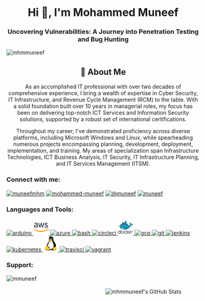 <h1 align="center">Hi 👋, I'm Mohammed Muneef</h1>
<h3 align="center">Uncovering Vulnerabilities: A Journey into Penetration Testing and Bug Hunting</h3>

<p align="left"> <img src="https://komarev.com/ghpvc/?username=mhmmuneef&label=Profile%20views&color=0e75b6&style=flat" alt="mhmmuneef" /> </p>
<div align="center">
    <h2>🚀 About Me</h2>
    <p>As an accomplished IT professional with over two decades of comprehensive experience, I bring a 
wealth of expertise in Cyber Security, IT Infrastructure, and Revenue Cycle Management (RCM) to 
the table. With a solid foundation built over 10 years in managerial roles, my focus has been on 
delivering top-notch ICT Services and Information Security solutions, supported by a robust set of 
international certifications.</p>
    <p>Throughout my career, I've demonstrated proficiency across diverse platforms, including Microsoft 
Windows and Linux, while spearheading numerous projects encompassing planning, development, 
deployment, implementation, and training. My areas of specialization span Infrastructure 
Technologies, ICT Business Analysis, IT Security, IT Infrastructure Planning, and IT Services 
Management (ITSM).</p>
</div>
<h3 align="left">Connect with me:</h3>
<p align="left">
<a href="https://twitter.com/muneefmhm" target="blank"><img align="center" src="https://raw.githubusercontent.com/rahuldkjain/github-profile-readme-generator/master/src/images/icons/Social/twitter.svg" alt="muneefmhm" height="30" width="40" /></a>
<a href="https://linkedin.com/in/mohammed-muneef" target="blank"><img align="center" src="https://raw.githubusercontent.com/rahuldkjain/github-profile-readme-generator/master/src/images/icons/Social/linked-in-alt.svg" alt="mohammed-muneef" height="30" width="40" /></a>
<a href="https://www.youtube.com/c/@muneef" target="blank"><img align="center" src="https://raw.githubusercontent.com/rahuldkjain/github-profile-readme-generator/master/src/images/icons/Social/youtube.svg" alt="@muneef" height="30" width="40" /></a>
<a href="https://www.hackerrank.com/muneef" target="blank"><img align="center" src="https://raw.githubusercontent.com/rahuldkjain/github-profile-readme-generator/master/src/images/icons/Social/hackerrank.svg" alt="muneef" height="30" width="40" /></a>
</p>

<h3 align="left">Languages and Tools:</h3>
<p align="left"> <a href="https://www.arduino.cc/" target="_blank" rel="noreferrer"> <img src="https://cdn.worldvectorlogo.com/logos/arduino-1.svg" alt="arduino" width="40" height="40"/> </a> <a href="https://aws.amazon.com" target="_blank" rel="noreferrer"> <img src="https://raw.githubusercontent.com/devicons/devicon/master/icons/amazonwebservices/amazonwebservices-original-wordmark.svg" alt="aws" width="40" height="40"/> </a> <a href="https://azure.microsoft.com/en-in/" target="_blank" rel="noreferrer"> <img src="https://www.vectorlogo.zone/logos/microsoft_azure/microsoft_azure-icon.svg" alt="azure" width="40" height="40"/> </a> <a href="https://www.gnu.org/software/bash/" target="_blank" rel="noreferrer"> <img src="https://www.vectorlogo.zone/logos/gnu_bash/gnu_bash-icon.svg" alt="bash" width="40" height="40"/> </a> <a href="https://circleci.com" target="_blank" rel="noreferrer"> <img src="https://www.vectorlogo.zone/logos/circleci/circleci-icon.svg" alt="circleci" width="40" height="40"/> </a> <a href="https://www.docker.com/" target="_blank" rel="noreferrer"> <img src="https://raw.githubusercontent.com/devicons/devicon/master/icons/docker/docker-original-wordmark.svg" alt="docker" width="40" height="40"/> </a> <a href="https://cloud.google.com" target="_blank" rel="noreferrer"> <img src="https://www.vectorlogo.zone/logos/google_cloud/google_cloud-icon.svg" alt="gcp" width="40" height="40"/> </a> <a href="https://git-scm.com/" target="_blank" rel="noreferrer"> <img src="https://www.vectorlogo.zone/logos/git-scm/git-scm-icon.svg" alt="git" width="40" height="40"/> </a> <a href="https://www.jenkins.io" target="_blank" rel="noreferrer"> <img src="https://www.vectorlogo.zone/logos/jenkins/jenkins-icon.svg" alt="jenkins" width="40" height="40"/> </a> <a href="https://kubernetes.io" target="_blank" rel="noreferrer"> <img src="https://www.vectorlogo.zone/logos/kubernetes/kubernetes-icon.svg" alt="kubernetes" width="40" height="40"/> </a> <a href="https://www.linux.org/" target="_blank" rel="noreferrer"> <img src="https://raw.githubusercontent.com/devicons/devicon/master/icons/linux/linux-original.svg" alt="linux" width="40" height="40"/> </a> <a href="https://travis-ci.org" target="_blank" rel="noreferrer"> <img src="https://www.vectorlogo.zone/logos/travis-ci/travis-ci-icon.svg" alt="travisci" width="40" height="40"/> </a> <a href="https://www.vagrantup.com/" target="_blank" rel="noreferrer"> <img src="https://www.vectorlogo.zone/logos/vagrantup/vagrantup-icon.svg" alt="vagrant" width="40" height="40"/> </a> </p>

<h3 align="left">Support:</h3>
<p><a href="https://www.buymeacoffee.com/mmuneef"> <img align="left" src="https://cdn.buymeacoffee.com/buttons/v2/default-yellow.png" height="50" width="210" alt="mmuneef" /></a></p><br><br>

<div align="center">
    <img src="https://github-profile-summary-cards.vercel.app/api/cards/profile-details?username=mhmmuneef&theme=github_dark" alt="mhmmuneef's GitHub Stats"/>
</div>
